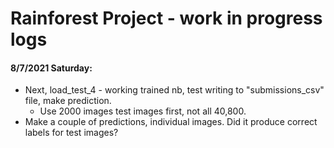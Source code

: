 # Rainforest Project - work in progress logs  

#### 8/7/2021 Saturday:  

 * Next, load_test_4 - working trained nb, test writing to "submissions_csv" file, make prediction.  
   - Use 2000 images test images first, not all 40,800.
 * Make a couple of predictions, individual images.  Did it produce correct labels for test images?


